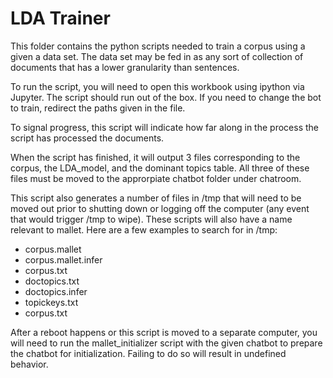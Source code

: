 # LDA Trainer

This folder contains the python scripts needed to train a corpus using a
given a data set. The data set may be fed in as any sort of collection of
documents that has a lower granularity than sentences.

To run the script, you will need to open this workbook using ipython via Jupyter. The script should run out of the box. If you need to change the bot to train, redirect the paths given in the file.

To signal progress, this script will indicate how far along in the process
the script has processed the documents.

When the script has finished, it will output 3 files corresponding to the
corpus, the LDA_model, and the dominant topics table. All three of these
files must be moved to the approrpiate chatbot folder under chatroom.

This script also generates a number of files in /tmp that will need to be
moved out prior to shutting down or logging off the computer (any event
that would trigger /tmp to wipe). These scripts will also have a name
relevant to mallet. Here are a few examples to search for in /tmp:

* corpus.mallet
* corpus.mallet.infer
* corpus.txt
* doctopics.txt
* doctopics.infer
* topickeys.txt
* corpus.txt

After a reboot happens or this script is moved to a separate computer, you
will need to run the mallet_initializer script with the given chatbot to
prepare the chatbot for initialization. Failing to do so will result in
undefined behavior.
